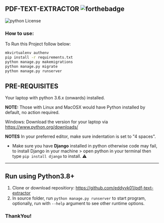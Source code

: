 ## PDF-TEXT-EXTRACTOR ![forthebadge](https://forthebadge.com/images/badges/made-with-python.svg)

![python License](https://img.shields.io/badge/MADE%20WITH-Django-blue.svg)

### How to use:
To Run this Project follow below:

```bash
mkvirtualenv authenv
pip install -r requirements.txt
python manage.py makemigrations
python manage.py migrate
python manage.py runserver
```


## PRE-REQUISITES
Your laptop with python 3.6.x (onwards) installed.

**NOTE:** Those with Linux and MacOSX would have Python installed by default, no action required.

Windows: Download the version for your laptop via https://www.python.org/downloads/

**NOTES**
In your preferred editor, make sure indentation is set to "4 spaces".

* Make sure you have **Django** installed in python otherwise code may fail, to install Django in your machine > open python in your terminal then type `pip install django` to install. :warning:

---

## Run using Python3.8+
1. Clone or download repositiory: https://github.com/eddyvk01/pdf-text-extractor
2. In source folder, run `python manage.py runserver` to start program, optionally, run with `--help` argument to see other runtime options.
 
### ThankYou!